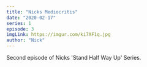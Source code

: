 ```yaml
---
title: "Nicks Mediocritis"
date: "2020-02-17"
series: 1
episode: 3
imgLink: https://imgur.com/ki7AF1q.jpg
author: "Nick"
---
```


Second episode of Nicks 'Stand Half Way Up' Series.
